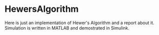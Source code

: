 # HewersAlgorithm
Here is just an implementation of Hewer's Algorithm and a report about it. Simulation is written in MATLAB and demostrated in Simulink. 
